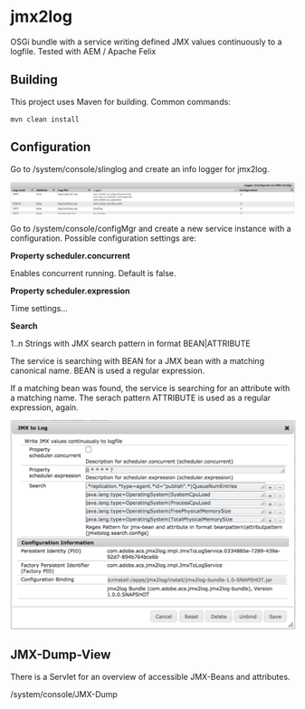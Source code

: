 jmx2log
========

OSGi bundle with a service writing defined JMX values continuously to a logfile. Tested with AEM / Apache Felix

Building
--------

This project uses Maven for building. Common commands:

    mvn clean install

Configuration
--------

Go to /system/console/slinglog and create an info logger for jmx2log.

![Log Config](/doc/log-config.png)

Go to /system/console/configMgr and create a new service instance with a configuration. Possible configuration settings are:

**Property scheduler.concurrent**

Enables concurrent running. Default is false. 

**Property scheduler.expression**

Time settings...

**Search**

1..n Strings with JMX search pattern in format BEAN|ATTRIBUTE

The service is searching with BEAN for a JMX bean with a matching canonical name. BEAN is used a regular expression.

If a matching bean was found, the service is searching for an attribute with a matching name. The serach pattern ATTRIBUTE is used as a regular expression, again.

![Service Config](/doc/config.png)

JMX-Dump-View
--------

There is a Servlet for an overview of accessible JMX-Beans and attributes.

/system/console/JMX-Dump
